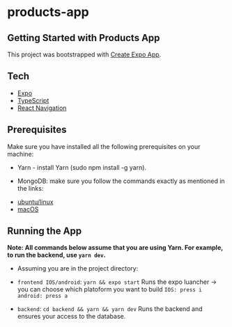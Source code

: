 # products-app

## Getting Started with Products App
This project was bootstrapped with [Create Expo App](https://docs.expo.dev/).

## Tech

* [Expo](https://docs.expo.dev/)
* [TypeScript](https://www.typescriptlang.org/)
* [React Navigation](https://reactnavigation.org/)

## Prerequisites
Make sure you have installed all the following prerequisites on your machine:

- Yarn - install Yarn (sudo npm install -g yarn).

- MongoDB: 
make sure you follow the commands exactly as mentioned in the links:
* [ubuntu/linux](https://www.mongodb.com/docs/manual/tutorial/install-mongodb-on-ubuntu/)
* [macOS](https://www.mongodb.com/docs/manual/tutorial/install-mongodb-on-os-x-tarball/)


## Running the App

**Note: All commands below assume that you are using Yarn. For example, to run the backend, use `yarn dev`.**

* Assuming you are in the project directory:

- `frontend IOS/android`: `yarn && expo start`
  Runs the expo luancher -> you can choose which platoform you want to build `IOS: press i` `android: press a`

- `backend`: `cd backend && yarn && yarn dev`
  Runs the backend and ensures your access to the database.



